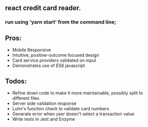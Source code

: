 ## react credit card reader.
### run using 'yarn start' from the command line;

## Pros:
- Mobile Responsive
- Intuitive, positive-outcome focused design
- Card service providers validated on input
- Demonstrates use of ES6 javascript

## Todos:
- Refine down code to make it more maintainable, possibly split to different files
- Server side validation response
- Luhn's function check to validate card numbers
- Generate error when user doesn't select a transaction value
- Write tests in Jest and Enzyme
